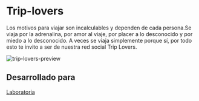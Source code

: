 # Trip-lovers
Los motivos para viajar son incalculables y dependen de cada persona.Se viaja por la adrenalina, por amor al viaje, por placer a lo desconocido y por miedo a lo desconocido. A veces se viaja simplemente porque sí, por todo esto te invito a ser de nuestra red social Trip Lovers.

![trip-lovers-preview](https://user-images.githubusercontent.com/32302955/37941115-05c4e418-3132-11e8-9924-65b37fe658e9.jpg)

## Desarrollado para 
[Laboratoria](http://laboratoria.la)



